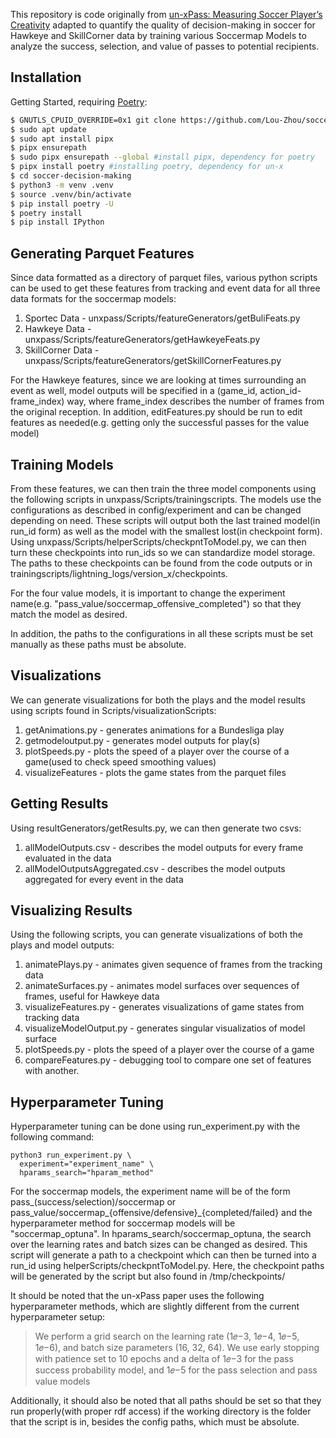 This repository is code originally from [un-xPass: Measuring Soccer Player’s Creativity](https://github.com/ML-KULeuven/un-xPass) adapted to quantify the quality of decision-making in soccer for Hawkeye and SkillCorner data by training various Soccermap Models to analyze the success, selection, and value of passes to potential recipients.

## Installation

Getting Started, requiring [Poetry](https://python-poetry.org/):

```sh
$ GNUTLS_CPUID_OVERRIDE=0x1 git clone https://github.com/Lou-Zhou/soccer-decision-making.git #GNUTLS_CPUID_OVERRIDE=0x1 only included due to some errors with cloning / https connections
$ sudo apt update
$ sudo apt install pipx
$ pipx ensurepath
$ sudo pipx ensurepath --global #install pipx, dependency for poetry
$ pipx install poetry #installing poetry, dependency for un-x
$ cd soccer-decision-making
$ python3 -m venv .venv
$ source .venv/bin/activate
$ pip install poetry -U
$ poetry install
$ pip install IPython
```
## Generating Parquet Features

Since data formatted as a directory of parquet files, various python scripts can be used to get these features from tracking and event data for all three data formats for the soccermap models:
1. Sportec Data - unxpass/Scripts/featureGenerators/getBuliFeats.py
2. Hawkeye Data - unxpass/Scripts/featureGenerators/getHawkeyeFeats.py
3. SkillCorner Data - unxpass/Scripts/featureGenerators/getSkillCornerFeatures.py

For the Hawkeye features, since we are looking at times surrounding an event as well, model outputs will be specified in a (game_id, action_id-frame_index) way, where frame_index describes the number of frames from the original reception. In addition, editFeatures.py should be run to edit features as needed(e.g. getting only the successful passes for the value model)

## Training Models

From these features, we can then train the three model components using the following scripts in unxpass/Scripts/trainingscripts. The models use the configurations as described in config/experiment and can be changed depending on need. These scripts will output both the last trained model(in run_id form) as well as the model with the smallest lost(in checkpoint form). Using unxpass/Scripts/helperScripts/checkpntToModel.py, we can then turn these checkpoints into run_ids so we can standardize model storage. The paths to these checkpoints can be found from the code outputs or in trainingscripts/lightning_logs/version_x/checkpoints.

For the four value models, it is important to change the experiment name(e.g. "pass_value/soccermap_offensive_completed") so that they match the model as desired.

In addition, the paths to the configurations in all these scripts must be set manually as these paths must be absolute.

## Visualizations

We can generate visualizations for both the plays and the model results using scripts found in Scripts/visualizationScripts:
1. getAnimations.py - generates animations for a Bundesliga play
2. getmodeloutput.py - generates model outputs for play(s)
3. plotSpeeds.py - plots the speed of a player over the course of a game(used to check speed smoothing values)
4. visualizeFeatures - plots the game states from the parquet files

## Getting Results

Using resultGenerators/getResults.py, we can then generate two csvs: 

1. allModelOutputs.csv - describes the model outputs for every frame evaluated in the data
2. allModelOutputsAggregated.csv - describes the model outputs aggregated for every event in the data

## Visualizing Results

Using the following scripts, you can generate visualizations of both the plays and model outputs:

1. animatePlays.py - animates given sequence of frames from the tracking data
2. animateSurfaces.py - animates model surfaces over sequences of frames, useful for Hawkeye data
3. visualizeFeatures.py - generates visualizations of game states from tracking data
4. visualizeModelOutput.py - generates singular visualizatios of model surface 
5. plotSpeeds.py - plots the speed of a player over the course of a game
6. compareFeatures.py - debugging tool to compare one set of features with another.

## Hyperparameter Tuning

Hyperparameter tuning can be done using run_experiment.py with the following command:

```
python3 run_experiment.py \
  experiment="experiment_name" \
  hparams_search="hparam_method" 
```

For the soccermap models, the experiment name will be of the form pass_(success/selection)/soccermap or pass_value/soccermap_{offensive/defensive}_{completed/failed} and the hyperparameter method for soccermap models will be "soccermap_optuna". In hparams_search/soccermap_optuna, the search over the learning rates and batch sizes can be changed as desired. This script will generate a path to a checkpoint which can then be turned into a run_id using helperScripts/checkpntToModel.py. Here, the checkpoint paths will be generated by the script but also found in /tmp/checkpoints/

It should be noted that the un-xPass paper uses the following hyperparameter methods, which are slightly different from the current hyperparameter setup:

> We perform a grid search on the learning rate (1𝑒−3,
> 1𝑒−4, 1𝑒−5, 1𝑒−6), and batch size parameters (16, 32, 64). We use
> early stopping with patience set to 10 epochs and a delta of 1𝑒−3 for
> the pass success probability model, and 1𝑒−5 for the pass selection
> and pass value models

Additionally, it should also be noted that all paths should be set so that they run properly(with proper rdf access) if the working directory is the folder that the script is in, besides the config paths, which must be absolute.